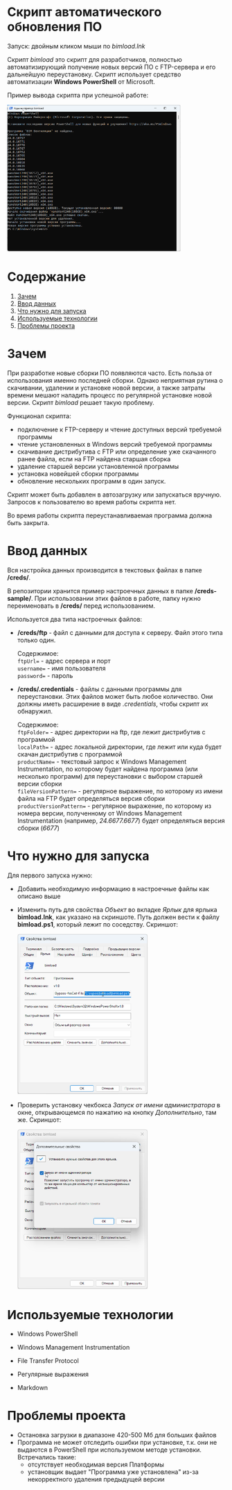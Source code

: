 # Скрипт автоматического обновления ПО

Запуск: двойным кликом мыши по *bimload.lnk*

Скрипт *bimload* это скрипт для разработчиков, полностью автоматизирующий получение новых версий ПО с FTP-сервера и его дальнейшую переустановку. Скрипт использует средство автоматизации **Windows PowerShell** от Microsoft.

Пример вывода скрипта при успешной работе:

<img src="./git/readme/не было установленной, не было файла.png" alt="Библиотека компонентов" width="400">

# Содержание

1. [Зачем](#зачем)
2. [Ввод данных](#ввод-данных)
3. [Что нужно для запуска](#что-нужно-для-запуска)
4. [Используемые технологии](#используемые-технологии)
5. [Проблемы проекта](#проблемы-проекта)

# Зачем

При разработке новые сборки ПО появляются часто. Есть польза от использования именно последней сборки. Однако неприятная рутина о скачивании, удалении и установке новой версии, а также затраты времени мешают наладить процесс по регулярной установке новой версии. Скрипт *bimload* решает такую проблему.

Функционал скрипта:

- подключение к FTP-серверу и чтение доступных версий требуемой программы
- чтение установленных в Windows версий требуемой программы
- скачивание дистрибутива с FTP или определение уже скачанного ранее файла, если на FTP найдена старшая сборка
- удаление старшей версии установленной программы
- установка новейшей сборки программы
- обновление нескольких программ в один запуск.

Скрипт может быть добавлен в автозагрузку или запускаться вручную. Запросов к пользователю во время работы скрипта нет. 

Во время работы скрипта переустанавливаемая программа должна быть закрыта.

# Ввод данных

Вся настройка данных производится в текстовых файлах в папке **/creds/**. 

В репозитории хранится пример настроечных данных в папке **/creds-sample/**. При использовании этих файлов в работе, папку нужно переименовать в **/creds/** перед использованием. 

Используется два типа настроечных файлов:
* **/creds/ftp** - файл с данными для доступа к серверу. Файл этого типа только один.  

    Содержимое:    
    `ftpUrl=` - адрес сервера и порт  
    `username=` - имя пользователя  
    `password=` - пароль   

* **/creds/<any-name>.credentials** - файлы с данными программы для переустановки. Этих файлов может быть любое количество. Они должны иметь расширение в виде *.credentials*, чтобы скрипт их обнаружил.
 
    Содержимое:  
    `ftpFolder=` - адрес директории на ftp, где лежит дистрибутив с программой  
    `localPath=` - адрес локальной директории, где лежит или куда будет скачан дистрибутив с программой  
    `productName=` - текстовый запрос к Windows Management Instrumentation, по которому будет найдена программа (или несколько программ) для переустановки с выбором старшей версии сборки  
    `fileVersionPattern=` - регулярное выражение, по которому из имени файла на FTP будет определяться версия сборки  
    `productVersionPattern=` - регулярное выражение, по которому из номера версии, полученному от Windows Management Instrumentation (например, *24.6677.6677*) будет определяться версия сборки (*6677*)

# Что нужно для запуска

Для первого запуска нужно:

- Добавить необходимую информацию в настроечные файлы как описано выше
- Изменить путь для свойства *Объект* во вкладке *Ярлык* для ярлыка **bimload.lnk**, как указано на скриншоте. Путь должен вести к файлу **bimload.ps1**, который лежит по соседству. Скриншот:

    <img src="./git/readme/setlnk.png" alt="Библиотека компонентов" width="300">


- Проверить установку чекбокса *Запуск от имени администратора* в окне, открывающемся по нажатию на кнопку *Дополнительно*, там же. Скриншот:

    <img src="./git/readme/setlnk2.png" alt="Библиотека компонентов" width="300">




# Используемые технологии

* Windows PowerShell
* Windows Management Instrumentation 

* File Transfer Protocol
* Регулярные выражения
* Markdown

# Проблемы проекта

* Остановка загрузки в диапазоне 420-500 Мб для больших файлов
* Программа не может отследить ошибки при установке, т.к. они не выдаются в PowerShell при используемом методе установки. Встречались такие:
    - отсутствует необходимая версия Платформы  
    - установщик выдает "Программа уже установлена" из-за некорректного удаления предыдущей версии

